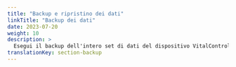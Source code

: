 ```yaml
---
title: "Backup e ripristino dei dati"
linkTitle: "Backup dei dati"
date: 2023-07-20
weight: 10
description: >
  Esegui il backup dell'intero set di dati del dispositivo VitalControl e ripristinalo su un altro dispositivo.
translationKey: section-backup
---
```

